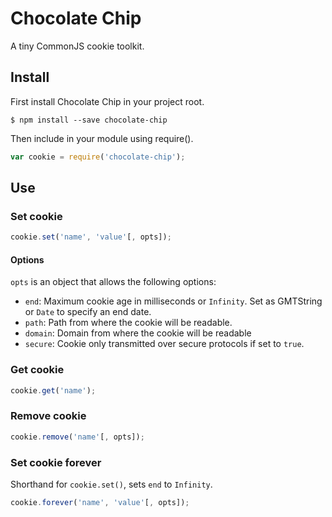 # Chocolate Chip

A tiny CommonJS cookie toolkit.

## Install

First install Chocolate Chip in your project root.

```  
$ npm install --save chocolate-chip
```

Then include in your module using require().

```javascript
var cookie = require('chocolate-chip');
```

## Use

### Set cookie

```javascript
cookie.set('name', 'value'[, opts]);
```

#### Options

`opts` is an object that allows the following options:

* `end`: Maximum cookie age in milliseconds or `Infinity`. Set as GMTString or `Date` to specify an end date.
* `path`: Path from where the cookie will be readable.
* `domain`: Domain from where the cookie will be readable
* `secure`: Cookie only transmitted over secure protocols if set to `true`.

### Get cookie

```javascript
cookie.get('name');
```

### Remove cookie

```javascript
cookie.remove('name'[, opts]);
```

### Set cookie forever

Shorthand for `cookie.set()`, sets `end` to `Infinity`.

```javascript
cookie.forever('name', 'value'[, opts]);
```
